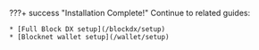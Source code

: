 
???+ success "Installation Complete!"
	Continue to related guides:

	* [Full Block DX setup](/blockdx/setup)
	* [Blocknet wallet setup](/wallet/setup)
